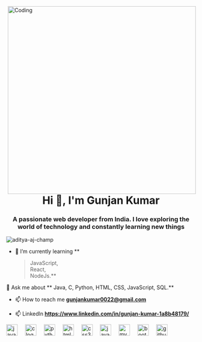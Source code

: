 <img align="right" alt="Coding" width="500" src="https://camo.githubusercontent.com/19db51af5f90f1b152bc0b9078f5fe97053955be5074f03f17019c70345bdcdb/68747470733a2f2f6d69726f2e6d656469756d2e636f6d2f6d61782f313336302f302a37513379765349765f7430696f4a2d5a2e676966"/>
<h1 align="center">Hi 👋, I'm Gunjan Kumar</h1>
<!-- <img align="right" alt="Coding" width="400" src="https://qph.cf2.quoracdn.net/main-qimg-c0c2264911d8cd4a688acd0542240f95"/> -->
<h3 align="center">A passionate web developer from India. I love exploring the world of technology and constantly learning new things</h3>

<p align="left"><img src="https://komarev.com/ghpvc/?username=aditya-aj-champ&label=Profile%20views&color=0e75b6&style=flat" alt="aditya-aj-champ" /> </p>

- 🌱 I’m currently learning **<br>
  > JavaScript, <br>
  > React, <br>
  > NodeJs.**

💬 Ask me about **
  Java, 
  C, 
  Python, 
  HTML, 
  CSS, 
  JavaScript, 
  SQL.**

- 📫 How to reach me **gunjankumar0022@gmail.com**
  
- 📫 Linkedln  **https://www.linkedin.com/in/gunjan-kumar-1a8b48179/**

<div align="left">
  <img src="https://cdn.jsdelivr.net/gh/devicons/devicon/icons/java/java-original.svg" height="30" alt="java logo"  />
  <img width="12" />
  <img src="https://cdn.jsdelivr.net/gh/devicons/devicon/icons/c/c-original.svg" height="30" alt="c logo"  />
  <img width="12" />
  <img src="https://cdn.jsdelivr.net/gh/devicons/devicon/icons/python/python-original.svg" height="30" alt="python logo"  />
  <img width="12" />
  <img src="https://cdn.jsdelivr.net/gh/devicons/devicon/icons/html5/html5-original.svg" height="30" alt="html5 logo"  />
  <img width="12" />
  <img src="https://cdn.jsdelivr.net/gh/devicons/devicon/icons/css3/css3-original.svg" height="30" alt="css3 logo"  />
  <img width="12" />
  <img src="https://cdn.jsdelivr.net/gh/devicons/devicon/icons/javascript/javascript-original.svg" height="30" alt="javascript logo"  />
  <img width="12" />
  <img src="https://cdn.jsdelivr.net/gh/devicons/devicon/icons/mysql/mysql-original.svg" height="30" alt="mysql logo"  />
  <img width="12" />
  <img src="https://cdn.jsdelivr.net/gh/devicons/devicon/icons/bootstrap/bootstrap-original.svg" height="30" alt="bootstrap logo"  />
  <img width="12" />
  <img src="https://cdn.jsdelivr.net/gh/devicons/devicon/icons/github/github-original.svg" height="30" alt="github logo"  />
</div>

###



